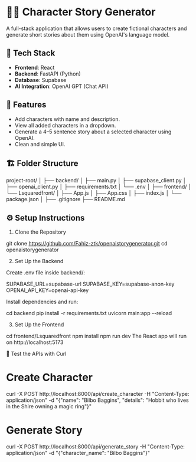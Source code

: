 # 🧙‍♂️ Character Story Generator

A full-stack application that allows users to create fictional characters and generate short stories about them using OpenAI's language model.

## 🧰 Tech Stack

- **Frontend**: React
- **Backend**: FastAPI (Python)
- **Database**: Supabase
- **AI Integration**: OpenAI GPT (Chat API)


## 🚀 Features

- Add characters with name and description.
- View all added characters in a dropdown.
- Generate a 4–5 sentence story about a selected character using OpenAI.
- Clean and simple UI.


## 🏗️ Folder Structure

project-root/
│
├── backend/
│ ├── main.py
│ ├── supabase_client.py
│ ├── openai_client.py
│ ├── requirements.txt
│ └── .env
│
├── frontend/
│   └── Lsquaredfront/
│       ├── App.js
│       ├── App.css
│       ├── index.js
│       └── package.json
│
├── .gitignore
├── README.md


## ⚙️ Setup Instructions

1. Clone the Repository

git clone https://github.com/Fahiz-ztk/openaistorygenerator.git
cd openaistorygenerator

2. Set Up the Backend

Create .env file inside backend/:

SUPABASE_URL=supabase-url
SUPABASE_KEY=supabase-anon-key
OPENAI_API_KEY=openai-api-key

Install dependencies and run:

cd backend
pip install -r requirements.txt
uvicorn main:app --reload

3. Set Up the Frontend

cd frontend/Lsquaredfront
npm install
npm run dev
The React app will run on http://localhost:5173

🧪 Test the APIs with Curl

# Create Character

curl -X POST http://localhost:8000/api/create_character -H "Content-Type: application/json" -d "{\"name\": \"Bilbo Baggins\", \"details\": \"Hobbit who lives in the Shire owning a magic ring\"}"


# Generate Story

curl -X POST http://localhost:8000/api/generate_story -H "Content-Type: application/json" -d "{\"character_name\": \"Bilbo Baggins\"}"
